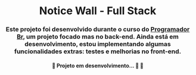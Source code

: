 <h1 align="center">Notice Wall - Full Stack</h1>

<h3 align="center">Este projeto foi desenvolvido durante o curso do <a href="http://programadorbr.com">Programador Br</a>, um projeto focado mas no back-end. Ainda está em desenvolvimento, estou implementando algumas funcionalidades extras: testes e melhorias no front-end.</h3>

<h4 align="center"> 
	🚧  Projeto em desenvolvimento... 🚀   🚧
</h4>

